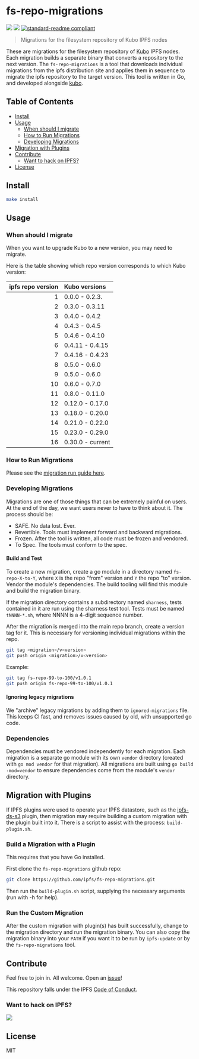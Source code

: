 # fs-repo-migrations

[![](https://img.shields.io/badge/made%20by-Protocol%20Labs-blue.svg?style=flat-square)](https://protocol.ai)
[![](https://img.shields.io/badge/project-IPFS-blue.svg?style=flat-square)](https://ipfs.tech/)
[![standard-readme compliant](https://img.shields.io/badge/standard--readme-OK-green.svg?style=flat-square)](https://github.com/RichardLitt/standard-readme)

> Migrations for the filesystem repository of Kubo IPFS nodes

These are migrations for the filesystem repository of [Kubo](https://github.com/ipfs/kubo) IPFS nodes. Each migration builds a separate binary that converts a repository to the next version.  The `fs-repo-migrations` is a tool that downloads individual migrations from the ipfs distribution site and applies them in sequence to migrate the ipfs repository to the target version.  This tool is written in Go, and developed alongside [kubo](https://github.com/ipfs/kubo).

## Table of Contents

- [Install](#install)
- [Usage](#usage)
  - [When should I migrate](#when-should-i-migrate)
  - [How to Run Migrations](#how-to-run-migrations)
  - [Developing Migrations](#developing-migrations)
- [Migration with Plugins](#migration-with-plugins)
- [Contribute](#contribute)
  - [Want to hack on IPFS?](#want-to-hack-on-ipfs)
- [License](#license)

## Install

```sh
make install
```

## Usage

### When should I migrate

When you want to upgrade Kubo to a new version, you may need to migrate.

Here is the table showing which repo version corresponds to which Kubo version:

| ipfs repo version | Kubo versions    |
| ----------------: | :--------------- |
|                 1 | 0.0.0 - 0.2.3.   |
|                 2 | 0.3.0 - 0.3.11   |
|                 3 | 0.4.0 - 0.4.2    |
|                 4 | 0.4.3 - 0.4.5    |
|                 5 | 0.4.6 - 0.4.10   |
|                 6 | 0.4.11 - 0.4.15  |
|                 7 | 0.4.16 - 0.4.23  |
|                 8 | 0.5.0 - 0.6.0    |
|                 9 | 0.5.0 - 0.6.0    |
|                10 | 0.6.0 - 0.7.0    |
|                11 | 0.8.0 - 0.11.0   |
|                12 | 0.12.0 - 0.17.0  |
|                13 | 0.18.0 - 0.20.0  |
|                14 | 0.21.0 - 0.22.0  |
|                15 | 0.23.0 - 0.29.0  |
|                16 | 0.30.0 - current |

### How to Run Migrations

Please see the [migration run guide here](run.md).

### Developing Migrations

Migrations are one of those things that can be extremely painful on users. At the end of the day, we want users never to have to think about it. The process should be:

- SAFE. No data lost. Ever.
- Revertible. Tools must implement forward and backward migrations.
- Frozen. After the tool is written, all code must be frozen and vendored.
- To Spec. The tools must conform to the spec.

#### Build and Test

To create a new migration, create a go module in a directory named `fs-repo-X-to-Y`, where `X` is the repo "from" version and `Y` the repo "to" version.  Vendor the module's dependencies. The build tooling will find this module and build the migration binary.

If the migration directory contains a subdirectory named `sharness`, tests contained in it are run using the sharness test tool. Tests must be named `tNNNN-*.sh`, where NNNN is a 4-digit sequence number.

After the migration is merged into the main repo branch, create a version tag for it.  This is necessary for versioning individual migrations within the repo.
```sh
git tag <migration>/v<version>
git push origin <migration>/v<version>
```

Example:
```sh
git tag fs-repo-99-to-100/v1.0.1
git push origin fs-repo-99-to-100/v1.0.1
```

#### Ignoring legacy migrations

We "archive" legacy migrations by adding them to `ignored-migrations` file.
This keeps CI fast, and removes issues caused by old, with unsupported go code.

### Dependencies

Dependencies must be vendored independently for each migration. Each migration is a separate go module with its own `vendor` directory (created with `go mod vendor` for that migration).  All migrations are built using `go build -mod=vendor` to ensure dependencies come from the module's `vendor` directory.

## Migration with Plugins
If IPFS plugins were used to operate your IPFS datastore, such as the [ipfs-ds-s3](https://github.com/ipfs/go-ds-s3) plugin, then migration may require building a custom migration with the plugin built into it.  There is a script to assist with the process: `build-plugin.sh`.

### Build a Migration with a Plugin
This requires that you have Go installed.

First clone the `fs-repo-migrations` github repo:
```sh
git clone https://github.com/ipfs/fs-repo-migrations.git
```

Then run the `build-plugin.sh` script, supplying the necessary arguments (run with -h for help).

### Run the Custom Migration
After the custom migration with plugin(s) has built successfully, change to the migration directory and run the migration binary.  You can also copy the migration binary into your `PATH` if you want it to be run by `ipfs-update` or by the `fs-repo-migrations` tool.

## Contribute

Feel free to join in. All welcome. Open an [issue](https://github.com/ipfs/fs-repo-migrations/issues)!

This repository falls under the IPFS [Code of Conduct](https://github.com/ipfs/community/blob/master/code-of-conduct.md).

### Want to hack on IPFS?

[![](https://cdn.rawgit.com/jbenet/contribute-ipfs-gif/master/img/contribute.gif)](https://github.com/ipfs/community/blob/master/CONTRIBUTING.md)

## License

MIT
